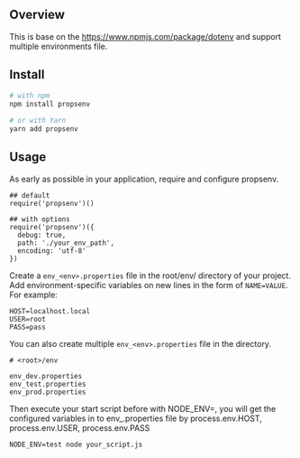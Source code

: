 ## Overview
This is base on the https://www.npmjs.com/package/dotenv and support multiple environments file.

## Install

```bash
# with npm 
npm install propsenv
 
# or with Yarn 
yarn add propsenv
```

## Usage

As early as possible in your application, require and configure propsenv.

```
## default
require('propsenv')()

## with options
require('propsenv')({
  debug: true,
  path: './your_env_path',
  encoding: 'utf-8'
})
```

Create a `env_<env>.properties` file in the root/env/ directory of your project. Add environment-specific variables on new lines in the form of `NAME=VALUE`. For example:

```
HOST=localhost.local
USER=root
PASS=pass
```

You can also create multiple `env_<env>.properties` file in the directory.

```
# <root>/env

env_dev.properties
env_test.properties
env_prod.properties
```

Then execute your start script before with NODE_ENV=<env>, you will get the configured variables in to env_<env>.properties file by process.env.HOST, process.env.USER, process.env.PASS

```
NODE_ENV=test node your_script.js
```

